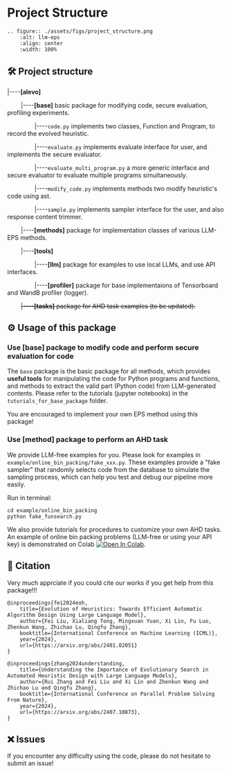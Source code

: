# Project Structure



```{rst} 
.. figure:: ./assets/figs/project_structure.png
    :alt: llm-eps
    :align: center
    :width: 100%
```




## 🛠️ Project structure

|----**[alevo]**

&nbsp;&nbsp;&nbsp;&nbsp;&nbsp;&nbsp;&nbsp;&nbsp;|----**[base]** basic package for modifying code, secure evaluation, profiling experiments.

&nbsp;&nbsp;&nbsp;&nbsp;&nbsp;&nbsp;&nbsp;&nbsp;&nbsp;&nbsp;&nbsp;&nbsp;&nbsp;&nbsp;&nbsp;&nbsp;|----`code.py` implements two classes, Function and Program, to record the evolved heuristic.

&nbsp;&nbsp;&nbsp;&nbsp;&nbsp;&nbsp;&nbsp;&nbsp;&nbsp;&nbsp;&nbsp;&nbsp;&nbsp;&nbsp;&nbsp;&nbsp;|----`evaluate.py` implements evaluate interface for user, and implements the secure evaluator.

&nbsp;&nbsp;&nbsp;&nbsp;&nbsp;&nbsp;&nbsp;&nbsp;&nbsp;&nbsp;&nbsp;&nbsp;&nbsp;&nbsp;&nbsp;&nbsp;|----`evaluate_multi_program.py` a more generic interface and secure evaluator to evaluate multiple programs simultaneously.

&nbsp;&nbsp;&nbsp;&nbsp;&nbsp;&nbsp;&nbsp;&nbsp;&nbsp;&nbsp;&nbsp;&nbsp;&nbsp;&nbsp;&nbsp;&nbsp;|----`modify_code.py` implements methods two modify heuristic's code using ast.

&nbsp;&nbsp;&nbsp;&nbsp;&nbsp;&nbsp;&nbsp;&nbsp;&nbsp;&nbsp;&nbsp;&nbsp;&nbsp;&nbsp;&nbsp;&nbsp;|----`sample.py` implements sampler interface for the user, and also response content trimmer.

&nbsp;&nbsp;&nbsp;&nbsp;&nbsp;&nbsp;&nbsp;&nbsp;|----**[methods]** package for implementation classes of various LLM-EPS methods.

&nbsp;&nbsp;&nbsp;&nbsp;&nbsp;&nbsp;&nbsp;&nbsp;|----**[tools]**

&nbsp;&nbsp;&nbsp;&nbsp;&nbsp;&nbsp;&nbsp;&nbsp;&nbsp;&nbsp;&nbsp;&nbsp;&nbsp;&nbsp;&nbsp;&nbsp;|----**[llm]** package for examples to use local LLMs, and use API interfaces.

&nbsp;&nbsp;&nbsp;&nbsp;&nbsp;&nbsp;&nbsp;&nbsp;&nbsp;&nbsp;&nbsp;&nbsp;&nbsp;&nbsp;&nbsp;&nbsp;|----**[profiler]** package for base implementaions of Tensorboard and WandB profiler (logger).

&nbsp;&nbsp;&nbsp;&nbsp;&nbsp;&nbsp;&nbsp;&nbsp;~~|----**[tasks]** package for AHD task examples (to be updated).~~

## ⚙️ Usage of this package

### Use [base] package to modify code and perform secure evaluation for code

The `base` package is the basic package for all methods, which provides **useful tools** for manipulating the code for Python programs and functions, and methods to extract the valid part (Python code) from LLM-generated contents. Please
refer to the tutorials (jupyter notebooks) in the `tutorials_for_base_package` folder.

You are encouraged to implement your own EPS method using this package!

### Use [method] package to perform an AHD task

We provide LLM-free examples for you. Please look for examples in `example/online_bin_packing/fake_xxx.py`. These examples provide a "fake sampler" that randomly selects code from the database to simulate the sampling process, which can
help you test and debug our pipeline more easily.

Run in terminal:

```shell
cd example/online_bin_packing
python fake_funsearch.py
```

We also provide tutorials for procedures to customize your own AHD tasks. An example of online bin packing problems (LLM-free or using your API key) is demonstrated on
Colab [![Open In Colab](https://colab.research.google.com/assets/colab-badge.svg)](https://colab.research.google.com/github/RayZhhh/py-alevo/blob/main/online_bin_packing/online_bin_packing_tutorial.ipynb).

## 🔗 Citation

Very much apprciate if you could cite our works if you get help from this package!!!

```la
@inproceedings{fei2024eoh,
    title={Evolution of Heuristics: Towards Efficient Automatic Algorithm Design Using Large Language Model},
    author={Fei Liu, Xialiang Tong, Mingxuan Yuan, Xi Lin, Fu Luo, Zhenkun Wang, Zhichao Lu, Qingfu Zhang},
    booktitle={International Conference on Machine Learning (ICML)},
    year={2024},
    url={https://arxiv.org/abs/2401.02051}
}

@inproceedings{zhang2024understanding,
    title={Understanding the Importance of Evolutionary Search in Automated Heuristic Design with Large Language Models}, 
    author={Rui Zhang and Fei Liu and Xi Lin and Zhenkun Wang and Zhichao Lu and Qingfu Zhang},
    booktitle={International Conference on Parallel Problem Solving From Nature},
    year={2024},
    url={https://arxiv.org/abs/2407.10873}, 
}
```

## ❌ Issues

If you encounter any difficulty using the code, please do not hesitate to submit an issue!

